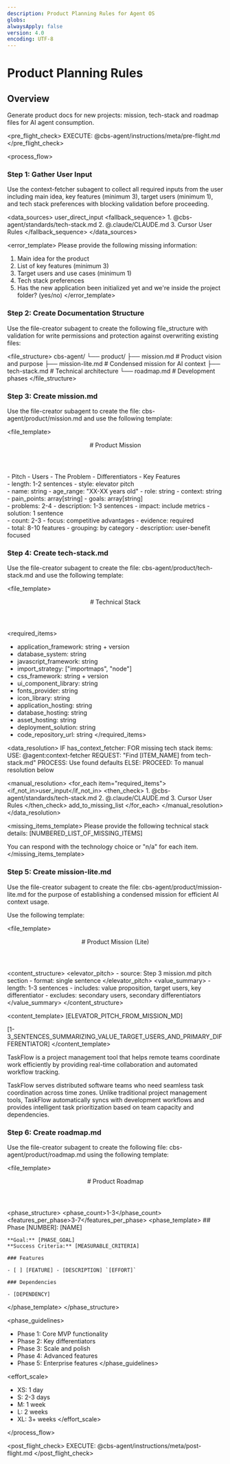 ```yaml
---
description: Product Planning Rules for Agent OS
globs:
alwaysApply: false
version: 4.0
encoding: UTF-8
---
```


# Product Planning Rules

## Overview

Generate product docs for new projects: mission, tech-stack and roadmap files for AI agent consumption.

<pre_flight_check>
  EXECUTE: @cbs-agent/instructions/meta/pre-flight.md
</pre_flight_check>

<process_flow>

<step number="1" subagent="context-fetcher" name="gather_user_input">

### Step 1: Gather User Input

Use the context-fetcher subagent to collect all required inputs from the user including main idea, key features (minimum 3), target users (minimum 1), and tech stack preferences with blocking validation before proceeding.

<data_sources>
  <primary>user_direct_input</primary>
  <fallback_sequence>
    1. @cbs-agent/standards/tech-stack.md
    2. @.claude/CLAUDE.md
    3. Cursor User Rules
  </fallback_sequence>
</data_sources>

<error_template>
  Please provide the following missing information:
  1. Main idea for the product
  2. List of key features (minimum 3)
  3. Target users and use cases (minimum 1)
  4. Tech stack preferences
  5. Has the new application been initialized yet and we're inside the project folder? (yes/no)
</error_template>

</step>

<step number="2" subagent="file-creator" name="create_documentation_structure">

### Step 2: Create Documentation Structure

Use the file-creator subagent to create the following file_structure with validation for write permissions and protection against overwriting existing files:

<file_structure>
  cbs-agent/
  └── product/
      ├── mission.md          # Product vision and purpose
      ├── mission-lite.md     # Condensed mission for AI context
      ├── tech-stack.md       # Technical architecture
      └── roadmap.md          # Development phases
</file_structure>

</step>

<step number="3" subagent="file-creator" name="create_mission_md">

### Step 3: Create mission.md

Use the file-creator subagent to create the file: cbs-agent/product/mission.md and use the following template:

<file_template>
  <header>
    # Product Mission
  </header>
  <required_sections>
    - Pitch
    - Users
    - The Problem
    - Differentiators
    - Key Features
  </required_sections>
</file_template>

<section name="pitch">
  <template>
    ## Pitch

    [PRODUCT_NAME] is a [PRODUCT_TYPE] that helps [TARGET_USERS] [SOLVE_PROBLEM] by providing [KEY_VALUE_PROPOSITION].
  </template>
  <constraints>
    - length: 1-2 sentences
    - style: elevator pitch
  </constraints>
</section>

<section name="users">
  <template>
    ## Users

    ### Primary Customers

    - [CUSTOMER_SEGMENT_1]: [DESCRIPTION]
    - [CUSTOMER_SEGMENT_2]: [DESCRIPTION]

    ### User Personas

    **[USER_TYPE]** ([AGE_RANGE])
    - **Role:** [JOB_TITLE]
    - **Context:** [BUSINESS_CONTEXT]
    - **Pain Points:** [PAIN_POINT_1], [PAIN_POINT_2]
    - **Goals:** [GOAL_1], [GOAL_2]
  </template>
  <schema>
    - name: string
    - age_range: "XX-XX years old"
    - role: string
    - context: string
    - pain_points: array[string]
    - goals: array[string]
  </schema>
</section>

<section name="problem">
  <template>
    ## The Problem

    ### [PROBLEM_TITLE]

    [PROBLEM_DESCRIPTION]. [QUANTIFIABLE_IMPACT].

    **Our Solution:** [SOLUTION_DESCRIPTION]
  </template>
  <constraints>
    - problems: 2-4
    - description: 1-3 sentences
    - impact: include metrics
    - solution: 1 sentence
  </constraints>
</section>

<section name="differentiators">
  <template>
    ## Differentiators

    ### [DIFFERENTIATOR_TITLE]

    Unlike [COMPETITOR_OR_ALTERNATIVE], we provide [SPECIFIC_ADVANTAGE]. This results in [MEASURABLE_BENEFIT].
  </template>
  <constraints>
    - count: 2-3
    - focus: competitive advantages
    - evidence: required
  </constraints>
</section>

<section name="features">
  <template>
    ## Key Features

    ### Core Features

    - **[FEATURE_NAME]:** [USER_BENEFIT_DESCRIPTION]

    ### Collaboration Features

    - **[FEATURE_NAME]:** [USER_BENEFIT_DESCRIPTION]
  </template>
  <constraints>
    - total: 8-10 features
    - grouping: by category
    - description: user-benefit focused
  </constraints>
</section>

</step>

<step number="4" subagent="file-creator" name="create_tech_stack_md">

### Step 4: Create tech-stack.md

Use the file-creator subagent to create the file: cbs-agent/product/tech-stack.md and use the following template:

<file_template>
  <header>
    # Technical Stack
  </header>
</file_template>

<required_items>
  - application_framework: string + version
  - database_system: string
  - javascript_framework: string
  - import_strategy: ["importmaps", "node"]
  - css_framework: string + version
  - ui_component_library: string
  - fonts_provider: string
  - icon_library: string
  - application_hosting: string
  - database_hosting: string
  - asset_hosting: string
  - deployment_solution: string
  - code_repository_url: string
</required_items>

<data_resolution>
  IF has_context_fetcher:
    FOR missing tech stack items:
      USE: @agent:context-fetcher
      REQUEST: "Find [ITEM_NAME] from tech-stack.md"
      PROCESS: Use found defaults
  ELSE:
    PROCEED: To manual resolution below

  <manual_resolution>
    <for_each item="required_items">
      <if_not_in>user_input</if_not_in>
      <then_check>
        1. @cbs-agent/standards/tech-stack.md
        2. @.claude/CLAUDE.md
        3. Cursor User Rules
      </then_check>
      <else>add_to_missing_list</else>
    </for_each>
  </manual_resolution>
</data_resolution>

<missing_items_template>
  Please provide the following technical stack details:
  [NUMBERED_LIST_OF_MISSING_ITEMS]

  You can respond with the technology choice or "n/a" for each item.
</missing_items_template>


</step>

<step number="5" subagent="file-creator" name="create_mission_lite_md">

### Step 5: Create mission-lite.md

Use the file-creator subagent to create the file: cbs-agent/product/mission-lite.md for the purpose of establishing a condensed mission for efficient AI context usage.

Use the following template:

<file_template>
  <header>
    # Product Mission (Lite)
  </header>
</file_template>

<content_structure>
  <elevator_pitch>
    - source: Step 3 mission.md pitch section
    - format: single sentence
  </elevator_pitch>
  <value_summary>
    - length: 1-3 sentences
    - includes: value proposition, target users, key differentiator
    - excludes: secondary users, secondary differentiators
  </value_summary>
</content_structure>

<content_template>
  [ELEVATOR_PITCH_FROM_MISSION_MD]

  [1-3_SENTENCES_SUMMARIZING_VALUE_TARGET_USERS_AND_PRIMARY_DIFFERENTIATOR]
</content_template>

<example>
  TaskFlow is a project management tool that helps remote teams coordinate work efficiently by providing real-time collaboration and automated workflow tracking.

  TaskFlow serves distributed software teams who need seamless task coordination across time zones. Unlike traditional project management tools, TaskFlow automatically syncs with development workflows and provides intelligent task prioritization based on team capacity and dependencies.
</example>

</step>

<step number="6" subagent="file-creator" name="create_roadmap_md">

### Step 6: Create roadmap.md

Use the file-creator subagent to create the following file: cbs-agent/product/roadmap.md using the following template:

<file_template>
  <header>
    # Product Roadmap
  </header>
</file_template>

<phase_structure>
  <phase_count>1-3</phase_count>
  <features_per_phase>3-7</features_per_phase>
  <phase_template>
    ## Phase [NUMBER]: [NAME]

    **Goal:** [PHASE_GOAL]
    **Success Criteria:** [MEASURABLE_CRITERIA]

    ### Features

    - [ ] [FEATURE] - [DESCRIPTION] `[EFFORT]`

    ### Dependencies

    - [DEPENDENCY]
  </phase_template>
</phase_structure>

<phase_guidelines>
  - Phase 1: Core MVP functionality
  - Phase 2: Key differentiators
  - Phase 3: Scale and polish
  - Phase 4: Advanced features
  - Phase 5: Enterprise features
</phase_guidelines>

<effort_scale>
  - XS: 1 day
  - S: 2-3 days
  - M: 1 week
  - L: 2 weeks
  - XL: 3+ weeks
</effort_scale>

</step>

</process_flow>

<post_flight_check>
  EXECUTE: @cbs-agent/instructions/meta/post-flight.md
</post_flight_check>
